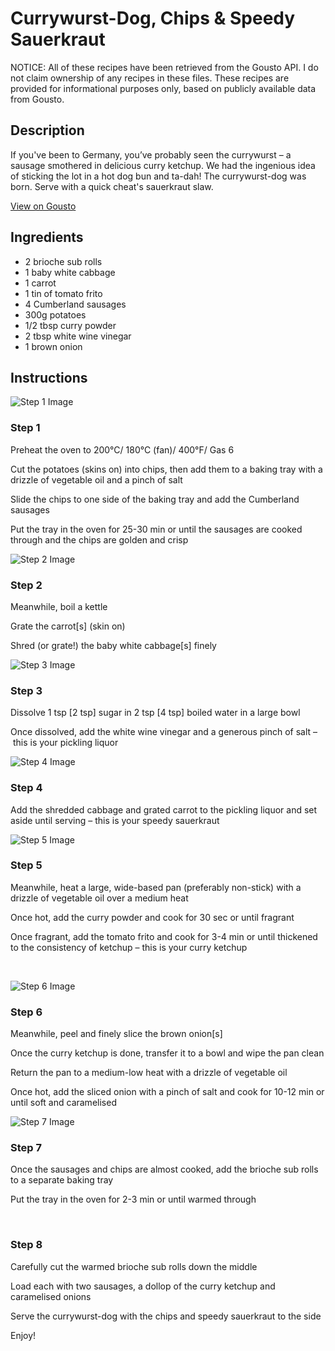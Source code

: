 # Currywurst-Dog, Chips & Speedy Sauerkraut

NOTICE: All of these recipes have been retrieved from the Gousto API. I do not claim ownership of any recipes in these files. These recipes are provided for informational purposes only, based on publicly available data from Gousto.

## Description

If you've been to Germany, you’ve probably seen the currywurst – a sausage smothered in delicious curry ketchup. We had the ingenious idea of sticking the lot in a hot dog bun and ta-dah! The currywurst-dog was born. Serve with a quick cheat's sauerkraut slaw.

[View on Gousto](https://www.gousto.co.uk/recipes/cookbook/currywurst-dog-chips-speedy-sauerkraut)

## Ingredients

- 2 brioche sub rolls
- 1 baby white cabbage
- 1 carrot
- 1 tin of tomato frito
- 4 Cumberland sausages
- 300g potatoes 
- 1/2 tbsp curry powder
- 2 tbsp white wine vinegar
- 1 brown onion 

## Instructions

![Step 1 Image](https://production-media.gousto.co.uk/cms/recipe-step-image/1215.-step-1-x200.jpg)

### Step 1

Preheat the oven to 200&deg;C/ 180&deg;C (fan)/ 400&deg;F/ Gas 6


Cut the potatoes (skins on) into chips, then add them to a baking tray with a drizzle of vegetable oil and a pinch of salt


Slide the chips to one side of the baking tray and add the Cumberland sausages


Put the tray in the oven for 25-30 min or until the sausages are cooked through and the chips are golden and crisp

![Step 2 Image](https://production-media.gousto.co.uk/cms/recipe-step-image/1215.-step-2-x200.jpg)

### Step 2

Meanwhile, boil a kettle


Grate the carrot<span class="text-danger">[s]</span> (skin on)&nbsp;


Shred (or grate!) the baby white cabbage<span class="text-danger">[s]</span> finely

![Step 3 Image](https://production-media.gousto.co.uk/cms/recipe-step-image/1215.-step-3-x200.jpg)

### Step 3

Dissolve 1 tsp <span class="text-danger">[2 tsp]</span> sugar in 2 tsp <span class="text-danger">[4 tsp]</span> boiled water in a large bowl


Once dissolved, add the white wine vinegar and a generous pinch of salt &ndash;&nbsp;this is your pickling liquor

![Step 4 Image](https://production-media.gousto.co.uk/cms/recipe-step-image/1215.-step-4-x200.jpg)

### Step 4

Add the shredded cabbage and grated carrot to the pickling liquor and set aside until serving &ndash; this is your&nbsp;speedy sauerkraut

![Step 5 Image](https://production-media.gousto.co.uk/cms/recipe-step-image/1215.-step-5-x200.jpg)

### Step 5

Meanwhile, heat a large, wide-based pan (preferably non-stick) with a drizzle of vegetable oil over a medium heat


Once hot, add the curry powder and cook for 30 sec or until fragrant


Once fragrant, add the tomato frito and cook for 3-4 min or until thickened to the consistency of ketchup &ndash; this is your curry ketchup&nbsp;


&nbsp;

![Step 6 Image](https://production-media.gousto.co.uk/cms/recipe-step-image/1215.-step-6-x200.jpg)

### Step 6

Meanwhile, peel and finely slice the brown&nbsp;onion<span class="text-danger">[s]</span>


Once the curry ketchup is done, transfer it to a bowl and wipe the pan clean


Return the pan to a medium-low heat with a drizzle of vegetable oil


Once hot, add the sliced onion with a pinch of salt and cook for 10-12 min or until soft and caramelised&nbsp;

![Step 7 Image](https://production-media.gousto.co.uk/cms/recipe-step-image/1215.-step-7-x200.jpg)

### Step 7

Once the sausages and chips are almost cooked, add the brioche sub rolls to a separate baking tray&nbsp;


Put the tray in the oven for 2-3 min or until warmed through


&nbsp;

### Step 8

Carefully cut the warmed&nbsp;brioche sub rolls down the middle


Load each with two sausages, a dollop of the curry ketchup and caramelised onions


Serve the currywurst-dog with the chips and speedy sauerkraut to the side


Enjoy!

